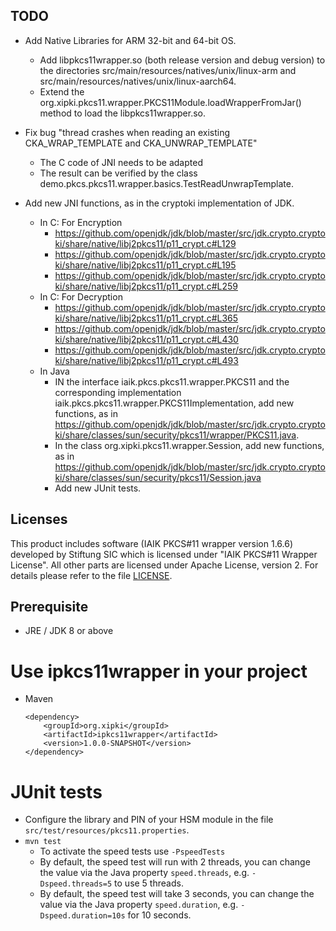 ## TODO
- Add Native Libraries for ARM 32-bit and 64-bit OS.
  - Add libpkcs11wrapper.so (both release version and debug version) to the directories
    src/main/resources/natives/unix/linux-arm and src/main/resources/natives/unix/linux-aarch64.
  - Extend the org.xipki.pkcs11.wrapper.PKCS11Module.loadWrapperFromJar() method to load the libpkcs11wrapper.so.

- Fix bug "thread crashes when reading an existing CKA_WRAP_TEMPLATE and CKA_UNWRAP_TEMPLATE"
  - The C code of JNI needs to be adapted
  - The result can be verified by the class demo.pkcs.pkcs11.wrapper.basics.TestReadUnwrapTemplate.

- Add new JNI functions, as in the cryptoki implementation of JDK.
  - In C: For Encryption
    - https://github.com/openjdk/jdk/blob/master/src/jdk.crypto.cryptoki/share/native/libj2pkcs11/p11_crypt.c#L129
    - https://github.com/openjdk/jdk/blob/master/src/jdk.crypto.cryptoki/share/native/libj2pkcs11/p11_crypt.c#L195
    - https://github.com/openjdk/jdk/blob/master/src/jdk.crypto.cryptoki/share/native/libj2pkcs11/p11_crypt.c#L259
  - In C: For Decryption
    - https://github.com/openjdk/jdk/blob/master/src/jdk.crypto.cryptoki/share/native/libj2pkcs11/p11_crypt.c#L365
    - https://github.com/openjdk/jdk/blob/master/src/jdk.crypto.cryptoki/share/native/libj2pkcs11/p11_crypt.c#L430
    - https://github.com/openjdk/jdk/blob/master/src/jdk.crypto.cryptoki/share/native/libj2pkcs11/p11_crypt.c#L493
  - In Java
    - IN the interface iaik.pkcs.pkcs11.wrapper.PKCS11 and the corresponding implementation 
      iaik.pkcs.pkcs11.wrapper.PKCS11Implementation, add new functions, as in 
      https://github.com/openjdk/jdk/blob/master/src/jdk.crypto.cryptoki/share/classes/sun/security/pkcs11/wrapper/PKCS11.java.
    - In the class org.xipki.pkcs11.wrapper.Session, add new functions, as in 
      https://github.com/openjdk/jdk/blob/master/src/jdk.crypto.cryptoki/share/classes/sun/security/pkcs11/Session.java
    - Add new JUnit tests.

## Licenses
This product includes software (IAIK PKCS#11 wrapper version 1.6.6) 
developed by Stiftung SIC which is licensed under "IAIK PKCS#11 Wrapper License".
All other parts are licensed under Apache License, version 2.
For details please refer to the file [LICENSE](LICENSE).

## Prerequisite
- JRE / JDK 8 or above

Use ipkcs11wrapper in your project
=====
- Maven  
  ```
  <dependency>
      <groupId>org.xipki</groupId>
      <artifactId>ipkcs11wrapper</artifactId>
      <version>1.0.0-SNAPSHOT</version>
  </dependency>
  ```

JUnit tests
=====
- Configure the library and PIN of your HSM module in the file `src/test/resources/pkcs11.properties`.
- `mvn test`  
   - To activate the speed tests use `-PspeedTests`
   - By default, the speed test will run with 2 threads, you can change the
     value via the Java property `speed.threads`, e.g.
    `-Dspeed.threads=5` to use 5 threads.
   - By default, the speed test will take 3 seconds, you can change the
     value via the Java property `speed.duration`, e.g.
    `-Dspeed.duration=10s` for 10 seconds.
